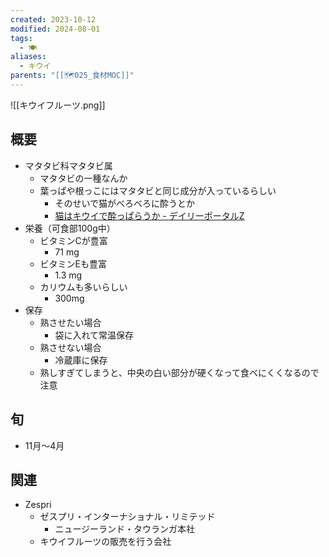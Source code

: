 ```yaml
---
created: 2023-10-12
modified: 2024-08-01
tags:
  - 🍽️
aliases:
  - キウイ
parents: "[[🗺️025_食材MOC]]"
---
```

![[キウイフルーツ.png]]

## 概要
- マタタビ科マタタビ属
	- マタタビの一種なんか
	- 葉っぱや根っこにはマタタビと同じ成分が入っているらしい
		- そのせいで猫がべろべろに酔うとか
		- [猫はキウイで酔っぱらうか - デイリーポータルZ](https://dailyportalz.jp/kiji/110804146513)
- 栄養（可食部100g中）
	- ビタミンCが豊富
		- 71 mg
	- ビタミンEも豊富 
		- 1.3 mg
	- カリウムも多いらしい
		- 300mg
- 保存
	- 熟させたい場合
		- 袋に入れて常温保存 
	- 熟させない場合
		- 冷蔵庫に保存
	- 熟しすぎてしまうと、中央の白い部分が硬くなって食べにくくなるので注意

## 旬
- 11月～4月

## 関連
- Zespri
	- ゼスプリ・インターナショナル・リミテッド
		- ニュージーランド・タウランガ本社
	- キウイフルーツの販売を行う会社
